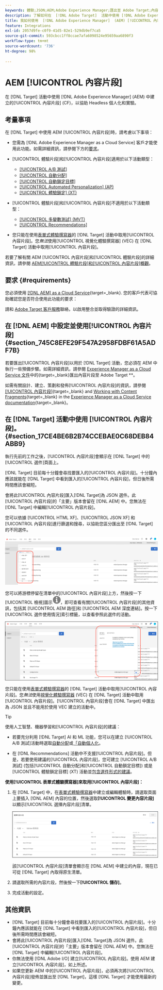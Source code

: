 ```yaml
---
keywords: 體驗;JSON;AEM;Adobe Experience Manager;匯出至 Adobe Target;內容片段;片段;CF;cf;headless;個人化;實驗
description: 了解如何在  [!DNL Adobe Target]  活動中使用 [!DNL Adobe Experience Manager] [!UICONTROL 內容片段]。
title: 我如何使用  [!DNL Adobe Experience Manager]  (AEM) [!UICONTROL 內容片段]？
feature: Integrations
exl-id: 2057d9fe-c0f9-41d5-82e1-529db9ef7ca5
source-git-commit: 593cbcc1ff8ccae7afa6098524e95659aa6890f3
workflow-type: tm+mt
source-wordcount: '736'
ht-degree: 98%

---
```


# AEM [!UICONTROL 內容片段]

在 [!DNL Target] 活動中使用 [!DNL Adobe Experience Manager] (AEM) 中建立的[!UICONTROL 內容片段] (CF)，以協助 Headless 個人化和實驗。

## 考量事項

在 [!DNL Target] 中使用 AEM [!UICONTROL 內容片段]時，請考慮以下事項：

* 您需為 [!DNL Adobe Experience Manager as a Cloud Service] 客戶才能使用此功能。如需詳細資訊，請參閱下方的[要求](#section_AE6F0971E1574B3AA324003599B96E5A)。
* [!UICONTROL 體驗片段]和[!UICONTROL 內容片段]適用於以下活動類型：

   * [[!UICONTROL A/B 測試]](/help/main/c-activities/t-test-ab/test-ab.md)
   * [[!UICONTROL 自動分配]](/help/main/c-activities/automated-traffic-allocation/automated-traffic-allocation.md)
   * [[!UICONTROL 自動鎖定目標]](/help/main/c-activities/auto-target/auto-target-to-optimize.md)
   * [[!UICONTROL Automated Personalization] (AP)](/help/main/c-activities/t-automated-personalization/automated-personalization.md)
   * [[!UICONTROL 體驗鎖定] (XT)](/help/main/c-activities/t-experience-target/experience-target.md)

* [!UICONTROL 體驗片段]和[!UICONTROL 內容片段]不適用於以下活動類型：

   * [[!UICONTROL 多變數測試] (MVT)](/help/main/c-activities/c-multivariate-testing/multivariate-testing.md)
   * [[!UICONTROL Recommendations]](/help/main/c-recommendations/recommendations.md)

* 您只能在使用[表單式體驗撰寫器](/help/main/c-experiences/form-experience-composer.md)的 [!DNL Target] 活動中取用[!UICONTROL 內容片段]。您&#x200B;*無法*&#x200B;使用[!UICONTROL 視覺化體驗撰寫器] (VEC) 在 [!DNL Target] 活動中取用[!UICONTROL 內容片段]。

若要了解有關 AEM [!UICONTROL 內容片段]和[!UICONTROL 體驗片段]的詳細資訊，請參閱 [AEM[!UICONTROL 體驗片段]和[!UICONTROL 內容片段]概觀](/help/main/c-integrating-target-with-mac/aem/aem-experience-and-content-fragments.md)。

## 要求 {#requirements}

您必須使用 [[!DNL AEM] as a Cloud Service](https://experienceleague.corp.adobe.com/docs/experience-manager-cloud-service.html){target=_blank}. 您的客戶代表可協助確認您是否符合使用此功能的要求：

請和 [Adobe Target 客戶服務](/help/main/cmp-resources-and-contact-information.md#reference_ACA3391A00EF467B87930A450050077C)聯絡，以啟用整合並取得驗證的詳細資訊。

## 在 [!DNL AEM] 中設定並使用[!UICONTROL 內容片段] {#section_745C8EFE29F547A2958FDBF61A5ADF7B}

若要匯出[!UICONTROL 內容片段]以用於 [!DNL Target] 活動，您必須在 AEM 中執行一些預備步驟。如需詳細資訊，請參閱 [Experience Manager as a Cloud Service 文件](https://experienceleague.adobe.com/docs/experience-manager-cloud-service/content/sites/integrations/content-fragments-target.html)中的{target=_blank}匯出內容片段至 Adobe Target **。

如需有關設計、建立、策劃和發佈[!UICONTROL 內容片段]的資訊，請參閱[[!UICONTROL 內容片段]](https://experienceleague.adobe.com/docs/experience-manager-cloud-service/content/sites/authoring/fundamentals/content-fragments.html?lang=zh-Hant){target=_blank} and [Working with Content Fragments](https://experienceleague.adobe.com/docs/experience-manager-cloud-service/content/sites/administering/content-fragments/content-fragments.html){target=_blank} in the [Experience Manager as a Cloud Service documentation](https://experienceleague.adobe.com/docs/experience-manager-cloud-service/content/home.html){target=_blank}。

## 在 [!DNL Target] 活動中使用 [!UICONTROL 內容片段]。 {#section_17CE4BE6B2B74CCEBAE0C68DEB84ABB9}

執行先前的工作之後，[!UICONTROL 內容片段]會顯示在 [!DNL Target] 中的[!UICONTROL 選件]頁面上。

[!DNL Target] 目前每十分鐘會尋找要匯入的[!UICONTROL 內容片段]。十分鐘內應該就能在 [!DNL Target] 中看到匯入的[!UICONTROL 內容片段]，但日後所需時間應該會縮短。

會將此[!UICONTROL 內容片段]匯入[!DNL Target]為 JSON 選件。此[!UICONTROL 內容片段]的「主要」版本會留在 [!DNL AEM] 中。您無法在 [!DNL Target] 中編輯[!UICONTROL 內容片段]。

您可以依據 [!UICONTROL HTML XF]、[!UICONTROL JSON XF] 和[!UICONTROL 內容片段]進行篩選和搜尋，以協助您區分匯出至 [!DNL Target] 的不同選件。

![依據內容片段類型進行篩選：Target UI 中的 HTML 或 JSON](/help/main/c-integrating-target-with-mac/aem/assets/fragment-types.png)

您可以將游標停留在清單中的[!UICONTROL 內容片段]上方，然後按一下[!UICONTROL 檢視]圖示![資訊圖示](/help/main/c-integrating-target-with-mac/aem/assets/icon-info.png)，即可查看有關[!UICONTROL 內容片段]的其他資訊，包括其 [!UICONTROL AEM 路徑]和 [!UICONTROL AEM 深度連結]。按一下[!UICONTROL 選件使用情況]索引標籤，以查看參照此選件的活動。

![內容片段資訊快顯視窗](/help/main/c-integrating-target-with-mac/aem/assets/cf-info-popup.png)

您只能在使用[表單式體驗撰寫器](/help/main/c-experiences/form-experience-composer.md)的 [!DNL Target] 活動中取用[!UICONTROL 內容片段]。您&#x200B;*無法*&#x200B;使用[視覺化體驗撰寫器](/help/main/c-experiences/c-visual-experience-composer/visual-experience-composer.md) (VEC) 在 [!DNL Target] 活動中取用[!UICONTROL 內容片段]。[!UICONTROL 內容片段]會在 [!DNL Target] 中匯出為 JSON 並且不能用於使用 VEC 建立的活動中。

>[!TIP]
>
>使用人工智慧、機器學習和[!UICONTROL 內容片段]的建議：
>
>* 若要充分利用 [!DNL Target] AI 和 ML 功能，您可以在建立 [!UICONTROL A/B 測試]活動時選取[自動分配](/help/main/c-activities/automated-traffic-allocation/automated-traffic-allocation.md#concept_A1407678796B4C569E94CBA8A9F7F5D4)或[「自動個人化](/help/main/c-activities/auto-target/auto-target-to-optimize.md)。
>
>* 在 [!DNL Recommendations] 活動中不支援[!UICONTROL 內容片段]。但是，若要使用建議的[!UICONTROL 內容片段]，您可建立 [!UICONTROL A/B 測試] (包括[!UICONTROL 自動分配]和[!UICONTROL 自動鎖定目標]) 或是[!UICONTROL 體驗鎖定目標] (XT) 活動並[包含選件形式的建議](/help/main/c-recommendations/recommendations-as-an-offer.md)。

**使用[!UICONTROL 表單式體驗撰寫器]來取用[!UICONTROL 內容片段]：**

1. 在 [!DNL Target] 中，在[表單式體驗撰寫器](/help/main/c-experiences/form-experience-composer.md#task_FAC842A6535045B68B4C1AD3E657E56E)中建立或編輯體驗時，請選取頁面上要插入 [!DNL AEM] 內容的位置，然後選取&#x200B;**[!UICONTROL 變更內容片段]**&#x200B;以顯示[!UICONTROL 選擇內容片段]清單。

   ![content_fragment_list image](/help/main/c-integrating-target-with-mac/aem/assets/choose-content-fragment.png)

   該[!UICONTROL 內容片段]清單會顯示在 [!DNL AEM] 中建立的內容，現在已可從 [!DNL Target] 內取得原生清單。

1. 請選取所需的內容片段，然後按一下&#x200B;**[!UICONTROL 儲存]**。
1. 完成活動的設定。

## 其他資訊

* [!DNL Target] 目前每十分鐘會尋找要匯入的[!UICONTROL 內容片段]。十分鐘內應該就能在 [!DNL Target] 中看到匯入的[!UICONTROL 內容片段]，但日後所需時間應該會縮短。
* 會將此[!UICONTROL 內容片段]匯入[!DNL Target]為 JSON 選件。此[!UICONTROL 內容片段]的「主要」版本會留在 [!DNL AEM] 中。您無法在 [!DNL Target] 中編輯[!UICONTROL 內容片段]。
* 你無法使用 [!DNL Adobe I/O] 建立[!UICONTROL 內容片段]。使用 AEM 建立[!UICONTROL 內容片段]，如上所述。
* 如果您更新 AEM 中的[!UICONTROL 內容片段]，必須再次將[!UICONTROL 內容片段]發佈並匯出至 [!DNL Target]，這樣 [!DNL Target] 才能使用最新的變更。
